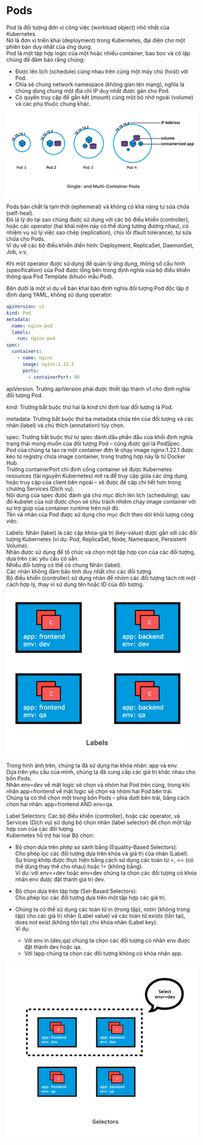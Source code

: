 # Pods

Pod là đối tượng đơn vị công việc (workload object) nhỏ nhất của Kubernetes.  
Nó là đơn vị triển khai (deployment) trong Kubernetes, đại diện cho một phiên bản duy nhất của ứng dụng.  
Pod là một tập hợp logic của một hoặc nhiều container, bao bọc và cô lập chúng để đảm bảo rằng chúng:

- Được lên lịch (schedule) cùng nhau trên cùng một máy chủ (host) với Pod.
- Chia sẻ chung network namespace (không gian tên mạng), nghĩa là chúng dùng chung một địa chỉ IP duy nhất được gán cho
  Pod.
- Có quyền truy cập để gắn kết (mount) cùng một bộ nhớ ngoài (volume) và các phụ thuộc chung khác.

![pods.png](../../images/pods.png)

Pods bản chất là tạm thời (ephemeral) và không có khả năng tự sửa chữa (self-heal).  
Đó là lý do tại sao chúng được sử dụng với các bộ điều khiển (controller), hoặc các operator (hai khái niệm này có thể
dùng tương đương nhau), có nhiệm vụ xử lý việc sao chép (replication), chịu lỗi (fault tolerance), tự sửa chữa cho
Pods.  
Ví dụ về các bộ điều khiển điển hình: Deployment, ReplicaSet, DaemonSet, Job, v.v.

Khi một operator được sử dụng để quản lý ứng dụng, thông số cấu hình (specification) của Pod được lồng bên trong định
nghĩa của bộ điều khiển thông qua Pod Template (khuôn mẫu Pod).

Bên dưới là một ví dụ về bản khai báo định nghĩa đối tượng Pod độc lập ở định dạng YAML, không sử dụng operator:

```yaml
apiVersion: v1
kind: Pod
metadata:
  name: nginx-pod
  labels:
    run: nginx-pod
spec:
  containers:
    - name: nginx
      image: nginx:1.22.1
      ports:
        - containerPort: 80
```

apiVersion: Trường apiVersion phải được thiết lập thành v1 cho định nghĩa đối tượng Pod.

kind: Trường bắt buộc thứ hai là kind chỉ định loại đối tượng là Pod.

metadata: Trường bắt buộc thứ ba metadata chứa tên của đối tượng và các nhãn (label) và chú thích (annotation) tùy chọn.

spec: Trường bắt buộc thứ tư spec đánh dấu phần đầu của khối định nghĩa trạng thái mong muốn của đối tượng Pod – cũng
được gọi là PodSpec.  
Pod của chúng ta tạo ra một container đơn lẻ chạy image nginx:1.22.1 được kéo từ registry chứa image container, trong
trường hợp này là từ Docker Hub.  
Trường containerPort chỉ định cổng container sẽ được Kubernetes resources (tài nguyên Kubernetes) mở ra để truy cập giữa
các ứng dụng hoặc truy cập của client bên ngoài – sẽ được đề cập chi tiết hơn trong chương Services (Dịch vụ).  
Nội dung của spec được đánh giá cho mục đích lên lịch (scheduling), sau đó kubelet của nút được chọn sẽ chịu trách nhiệm
chạy image container với sự trợ giúp của container runtime trên nút đó.  
Tên và nhãn của Pod được sử dụng cho mục đích theo dõi khối lượng công việc.

Labels:
Nhãn (label) là các cặp khóa-giá trị (key-value) được gắn với các đối tượng Kubernetes (ví dụ: Pod, ReplicaSet, Node,
Namespace, Persistent Volume).  
Nhãn được sử dụng để tổ chức và chọn một tập hợp con của các đối tượng, dựa trên các yêu cầu có sẵn.  
Nhiều đối tượng có thể có chung Nhãn (label).  
Các nhãn không đảm bảo tính duy nhất cho các đối tượng.  
Bộ điều khiển (controller) sử dụng nhãn để nhóm các đối tượng tách rời một cách hợp lý, thay vì sử dụng tên hoặc ID của
đối tượng.

![lables.png](../../images/lables.png)

Trong hình ảnh trên, chúng ta đã sử dụng hai khóa nhãn: app và env.  
Dựa trên yêu cầu của mình, chúng ta đã cung cấp các giá trị khác nhau cho bốn Pods.  
Nhãn env=dev về mặt logic sẽ chọn và nhóm hai Pod trên cùng, trong khi nhãn app=frontend về mặt logic sẽ chọn và nhóm
hai Pod bên trái.  
Chúng ta có thể chọn một trong bốn Pods – phía dưới bên trái, bằng cách chọn hai nhãn: app=frontend AND env=qa.

Label Selectors:
Các bộ điều khiển (controller), hoặc các operator, và Services (Dịch vụ) sử dụng bộ chọn nhãn (label selector) để chọn
một tập hợp con của các đối tượng.  
Kubernetes hỗ trợ hai loại Bộ chọn:

- Bộ chọn dựa trên phép so sánh bằng (Equality-Based Selectors):  
  Cho phép lọc các đối tượng dựa trên khóa và giá trị của nhãn (Label).  
  Sự trùng khớp được thực hiện bằng cách sử dụng các toán tử =, == (có thể dùng thay thế cho nhau) hoặc != (không
  bằng).  
  Ví dụ: với env==dev hoặc env=dev chúng ta chọn các đối tượng có khóa nhãn env được đặt thành giá trị dev.

- Bộ chọn dựa trên tập hợp (Set-Based Selectors):  
  Cho phép lọc các đối tượng dựa trên một tập hợp các giá trị.
- Chúng ta có thể sử dụng các toán tử in (trong tập), notin (không trong tập) cho các giá trị nhãn (Label value) và các
  toán tử exists (tồn tại), does not exist (không tồn tại) cho khóa nhãn (Label key).  
  Ví dụ:
    + Với env in (dev,qa) chúng ta chọn các đối tượng có nhãn env được đặt thành dev hoặc qa.
    + Với !app chúng ta chọn các đối tượng không có khóa nhãn app.

![selector.png](../../images/selector.png)






